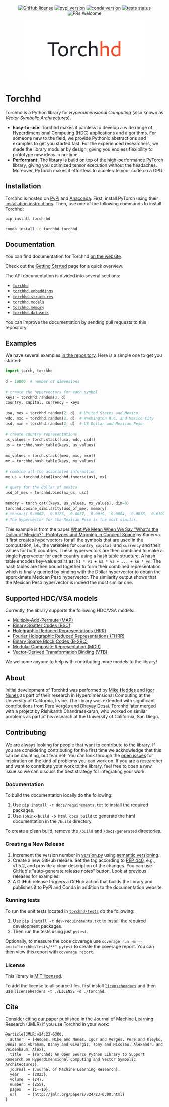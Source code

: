 <p align="center">
    <a href="https://github.com/hyperdimensional-computing/torchhd/blob/main/LICENSE"><img alt="GitHub license" src="https://img.shields.io/badge/license-MIT-orange.svg?style=flat" /></a>
    <a href="https://pypi.org/project/torch-hd/"><img alt="pypi version" src="https://img.shields.io/pypi/v/torch-hd.svg?style=flat&color=orange" /></a>
    <a href="https://anaconda.org/torchhd/torchhd"><img alt="conda version" src="https://img.shields.io/conda/v/torchhd/torchhd?label=conda&style=flat&color=orange" /></a>
    <a href="https://github.com/hyperdimensional-computing/torchhd/actions/workflows/test.yml?query=branch%3Amain"><img alt="tests status" src="https://img.shields.io/github/actions/workflow/status/hyperdimensional-computing/torchhd/test.yml?branch=main&label=tests&style=flat" /></a>
    <img alt="PRs Welcome" src="https://img.shields.io/badge/PRs-welcome-brightgreen.svg?style=flat" />
</p>

<div align="center">
    <a href="https://github.com/hyperdimensional-computing/torchhd">
        <img width="380px"  alt="Torchhd logo" src="https://raw.githubusercontent.com/hyperdimensional-computing/torchhd/main/docs/images/torchhd-logo.svg" />
    </a>
</div>

# Torchhd

Torchhd is a Python library for _Hyperdimensional Computing_ (also known as _Vector Symbolic Architectures_).

- **Easy-to-use:** Torchhd makes it painless to develop a wide range of Hyperdimensional Computing (HDC) applications and algorithms. For someone new to the field, we provide Pythonic abstractions and examples to get you started fast. For the experienced researchers, we made the library modular by design, giving you endless flexibility to prototype new ideas in no-time.
- **Performant:** The library is build on top of the high-performance [PyTorch](https://pytorch.org/) library, giving you optimized tensor execution without the headaches. Moreover, PyTorch makes it effortless to accelerate your code on a GPU.

## Installation

Torchhd is hosted on [PyPi](https://pypi.org/project/torch-hd/) and [Anaconda](https://anaconda.org/torchhd/torchhd). First, install PyTorch using their [installation instructions](https://pytorch.org/get-started/locally/). Then, use one of the following commands to install Torchhd:

```bash
pip install torch-hd
```

```bash
conda install -c torchhd torchhd
```

## Documentation

You can find documentation for Torchhd [on the website](https://torchhd.readthedocs.io).

Check out the [Getting Started](https://torchhd.readthedocs.io/en/stable/getting_started.html) page for a quick overview.

The API documentation is divided into several sections:

- [`torchhd`](https://torchhd.readthedocs.io/en/stable/torchhd.html)
- [`torchhd.embeddings`](https://torchhd.readthedocs.io/en/stable/embeddings.html)
- [`torchhd.structures`](https://torchhd.readthedocs.io/en/stable/structures.html)
- [`torchhd.models`](https://torchhd.readthedocs.io/en/stable/models.html)
- [`torchhd.memory`](https://torchhd.readthedocs.io/en/stable/memory.html)
- [`torchhd.datasets`](https://torchhd.readthedocs.io/en/stable/datasets.html)

You can improve the documentation by sending pull requests to this repository.

## Examples

We have several examples [in the repository](https://github.com/hyperdimensional-computing/torchhd/tree/main/examples). Here is a simple one to get you started:

```python
import torch, torchhd

d = 10000  # number of dimensions

# create the hypervectors for each symbol
keys = torchhd.random(3, d)
country, capital, currency = keys

usa, mex = torchhd.random(2, d)  # United States and Mexico
wdc, mxc = torchhd.random(2, d)  # Washington D.C. and Mexico City
usd, mxn = torchhd.random(2, d)  # US Dollar and Mexican Peso

# create country representations
us_values = torch.stack([usa, wdc, usd])
us = torchhd.hash_table(keys, us_values)

mx_values = torch.stack([mex, mxc, mxn])
mx = torchhd.hash_table(keys, mx_values)

# combine all the associated information
mx_us = torchhd.bind(torchhd.inverse(us), mx)

# query for the dollar of mexico
usd_of_mex = torchhd.bind(mx_us, usd)

memory = torch.cat([keys, us_values, mx_values], dim=0)
torchhd.cosine_similarity(usd_of_mex, memory)
# tensor([-0.0062,  0.0123, -0.0057, -0.0019, -0.0084, -0.0078,  0.0102,  0.0057,  0.3292])
# The hypervector for the Mexican Peso is the most similar.
```

This example is from the paper [What We Mean When We Say "What's the Dollar of Mexico?": Prototypes and Mapping in Concept Space](https://redwood.berkeley.edu/wp-content/uploads/2020/05/kanerva2010what.pdf) by Kanerva. It first creates hypervectors for all the symbols that are used in the computation, i.e., the variables for `country`, `capital`, and `currency` and their values for both countries. These hypervectors are then combined to make a single hypervector for each country using a hash table structure. A hash table encodes key-value pairs as: `k1 * v1 + k2 * v2 + ... + kn * vn`. The hash tables are then bound together to form their combined representation which is finally queried by binding with the Dollar hypervector to obtain the approximate Mexican Peso hypervector. The similarity output shows that the Mexican Peso hypervector is indeed the most similar one.

## Supported HDC/VSA models

Currently, the library supports the following HDC/VSA models:

- [Multiply-Add-Permute (MAP)](https://torchhd.readthedocs.io/en/stable/generated/torchhd.MAPTensor.html)
- [Binary Spatter Codes (BSC)](https://torchhd.readthedocs.io/en/stable/generated/torchhd.BSCTensor.html)
- [Holographic Reduced Representations (HRR)](https://torchhd.readthedocs.io/en/stable/generated/torchhd.HRRTensor.html)
- [Fourier Holographic Reduced Representations (FHRR)](https://torchhd.readthedocs.io/en/stable/generated/torchhd.FHRRTensor.html)
- [Binary Sparse Block Codes (B-SBC)](https://torchhd.readthedocs.io/en/stable/generated/torchhd.BSBCTensor.html)
- [Modular Composite Representation (MCR)](https://torchhd.readthedocs.io/en/stable/generated/torchhd.MCRTensor.html)
- [Vector-Derived Transformation Binding (VTB)](https://torchhd.readthedocs.io/en/stable/generated/torchhd.VTBTensor.html)

We welcome anyone to help with contributing more models to the library!

## About

Initial development of Torchhd was performed by [Mike Heddes](https://www.mikeheddes.nl/) and [Igor Nunes](https://sites.uci.edu/inunes/) as part of their research in Hyperdimensional Computing at the University of California, Irvine. The library was extended with significant contributions from Pere Vergés and Dheyay Desai. Torchhd later merged with a project by Rishikanth Chandrasekaran, who worked on similar problems as part of his research at the University of California, San Diego.

## Contributing

We are always looking for people that want to contribute to the library. If you are considering contributing for the first time we acknowledge that this can be daunting, but fear not! You can look through the [open issues](https://github.com/hyperdimensional-computing/torchhd/issues) for inspiration on the kind of problems you can work on. If you are a researcher and want to contribute your work to the library, feel free to open a new issue so we can discuss the best strategy for integrating your work.

### Documentation

To build the documentation locally do the following:

1. Use `pip install -r docs/requirements.txt` to install the required packages.
2. Use `sphinx-build -b html docs build` to generate the html documentation in the `/build` directory.

To create a clean build, remove the `/build` and `/docs/generated` directories.

### Creating a New Release

1. Increment the version number in [version.py](https://github.com/hyperdimensional-computing/torchhd/blob/main/torchhd/version.py) using [semantic versioning](https://semver.org).
2. Create a new GitHub release. Set the tag according to [PEP 440](https://peps.python.org/pep-0440/), e.g., v1.5.2, and provide a clear description of the changes. You can use GitHub's "auto-generate release notes" button. Look at previous releases for examples.
3. A GitHub release triggers a GitHub action that builds the library and publishes it to PyPi and Conda in addition to the documentation website.

### Running tests

To run the unit tests located in [`torchhd/tests`](https://github.com/hyperdimensional-computing/torchhd/tree/main/torchhd/tests) do the following:

1. Use `pip install -r dev-requirements.txt` to install the required development packages.
2. Then run the tests using just `pytest`.

Optionally, to measure the code coverage use `coverage run -m --omit="torchhd/tests/**" pytest` to create the coverage report. You can then view this report with `coverage report`.

### License

This library is [MIT licensed](https://github.com/hyperdimensional-computing/torchhd/blob/main/LICENSE).

To add the license to all source files, first install [`licenseheaders`](https://github.com/johann-petrak/licenseheaders) and then use `licenseheaders -t ./LICENSE -d ./torchhd`.

## Cite

Consider citing [our paper](https://jmlr.org/papers/v24/23-0300.html) published in the Journal of Machine Learning Research (JMLR) if you use Torchhd in your work:

```
@article{JMLR:v24:23-0300,
  author  = {Heddes, Mike and Nunes, Igor and Vergés, Pere and Kleyko, Denis and Abraham, Danny and Givargis, Tony and Nicolau, Alexandru and Veidenbaum, Alex},
  title   = {Torchhd: An Open Source Python Library to Support Research on Hyperdimensional Computing and Vector Symbolic Architectures},
  journal = {Journal of Machine Learning Research},
  year    = {2023},
  volume  = {24},
  number  = {255},
  pages   = {1--10},
  url     = {http://jmlr.org/papers/v24/23-0300.html}
}
```
